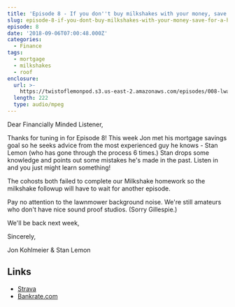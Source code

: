 ```yaml
---
title: 'Episode 8 - If you don''t buy milkshakes with your money, save for a house!'
slug: episode-8-if-you-dont-buy-milkshakes-with-your-money-save-for-a-house
episode: 8
date: '2018-09-06T07:00:48.000Z'
categories:
  - Finance
tags:
  - mortgage
  - milkshakes
  - roof
enclosure:
  url: >-
    https://twistoflemonpod.s3.us-east-2.amazonaws.com/episodes/008-lwatol-20180906.mp3
  length: 222
  type: audio/mpeg
---
```


Dear Financially Minded Listener,

Thanks for tuning in for Episode 8! This week Jon met his mortgage savings goal so he seeks advice from the most experienced guy he knows - Stan Lemon (who has gone through the process 6 times.) Stan drops some knowledge and points out some mistakes he's made in the past. Listen in and you just might learn something!

The cohosts both failed to complete our Milkshake homework so the milkshake followup will have to wait for another episode.

Pay no attention to the lawnmower background noise. We're still amateurs who don't have nice sound proof studios. (Sorry Gillespie.)

We'll be back next week,

Sincerely,

Jon Kohlmeier & Stan Lemon

## Links

- [Strava](https://www.strava.com)
- [Bankrate.com](https://www.bankrate.com)
